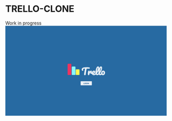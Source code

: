 # TRELLO-CLONE
Work in progress
![alt text](https://github.com/ebui91/trello-clone/blob/master/public/assets/images/loginpage-ss.png)
